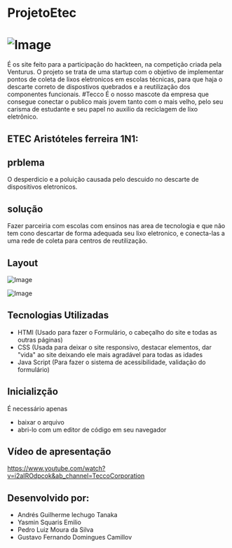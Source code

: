 # ProjetoEtec

# ![Image](https://github.com/user-attachments/assets/cfe487a6-4d1a-40d4-9317-9c1af4ce27d3)
  É os site feito para a participação do hackteen, na competição criada pela Venturus. O projeto se trata de uma startup com o objetivo de implementar pontos de coleta de lixos eletronicos em escolas técnicas, para que haja o descarte correto de dispostivos quebrados e a reutilização dos componentes funcionais.
#Tecco
 É o nosso mascote da empresa que consegue conectar o publico mais jovem tanto com o mais velho, pelo seu carisma de estudante e seu papel no auxilio da reciclagem de lixo eletrônico.
## ETEC Aristóteles ferreira 1N1:
## prblema
O desperdicio e a poluição causada pelo descuido no descarte de dispositivos eletronicos.
## solução
Fazer parceiria com escolas com ensinos nas area de tecnologia e que não tem cono descartar de forma adequada seu lixo eletronico, e conecta-las a uma rede de coleta para centros de reutilização.
## Layout
![Image](https://github.com/user-attachments/assets/500514db-9382-4039-b971-374be9c80159)

![Image](https://github.com/user-attachments/assets/2edac72c-febe-4868-a7d9-923bf2298c7a)
## Tecnologias Utilizadas
* HTMl (Usado para fazer o Formulário, o cabeçalho do site e todas as outras páginas) 
* CSS (Usada para deixar o site responsivo, destacar elementos, dar "vida" ao site deixando ele mais agradável para todas as idades
* Java Script (Para fazer o sistema de acessibilidade, validação do formulário)

## Inicializção
É necessário apenas
* baixar o arquivo
* abri-lo com um editor de código em seu navegador

## Vídeo de apresentação
https://www.youtube.com/watch?v=i2aIROdpcok&ab_channel=TeccoCorporation

##   Desenvolvido por:
* Andrés Guilherme lechugo Tanaka
* Yasmin Squaris Emilio
* Pedro Luiz Moura da Silva
* Gustavo Fernando Domingues Camillov

